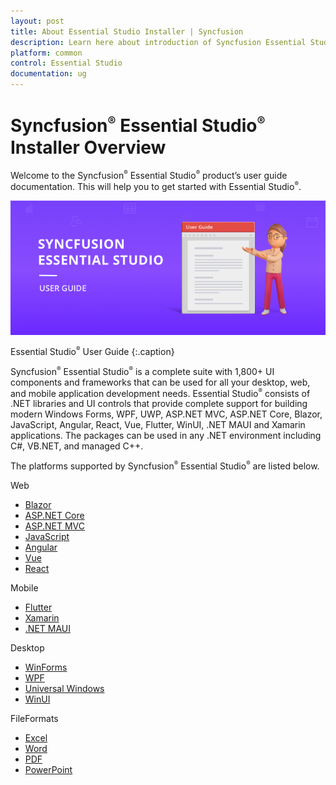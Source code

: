 ```yaml
---
layout: post
title: About Essential Studio Installer | Syncfusion
description: Learn here about introduction of Syncfusion Essential Studio Installer, its features and more details.
platform: common
control: Essential Studio
documentation: ug
---
```


# Syncfusion<sup style="font-size:70%">&reg;</sup> Essential Studio<sup style="font-size:70%">&reg;</sup> Installer Overview

Welcome to the Syncfusion<sup style="font-size:70%">&reg;</sup> Essential Studio<sup style="font-size:70%">&reg;</sup> product’s user guide documentation. This will help you to get started with Essential Studio<sup style="font-size:70%">&reg;</sup>.

![Essential Studio<sup style="font-size:70%">®</sup> UG](Documentation_images/Essential-Studio_img1.png)

Essential Studio<sup style="font-size:70%">&reg;</sup> User Guide
{:.caption}

Syncfusion<sup style="font-size:70%">&reg;</sup> Essential Studio<sup style="font-size:70%">&reg;</sup> is a complete suite with 1,800+ UI components and frameworks that can be used for all your desktop, web, and mobile application development needs. Essential Studio<sup style="font-size:70%">&reg;</sup> consists of .NET libraries and UI controls that provide complete support for building modern Windows Forms, WPF, UWP, ASP.NET MVC, ASP.NET Core, Blazor, JavaScript, Angular, React, Vue, Flutter, WinUI, .NET MAUI and Xamarin applications. The packages can be used in any .NET environment including C#, VB.NET, and managed C++.

The platforms supported by Syncfusion<sup style="font-size:70%">&reg;</sup> Essential Studio<sup style="font-size:70%">&reg;</sup> are listed below.

Web
  
 -	[Blazor](https://www.syncfusion.com/blazor-components)
 -	[ASP.NET Core](https://www.syncfusion.com/aspnet-core-ui-controls)
 -	[ASP.NET MVC](https://www.syncfusion.com/aspnet-mvc-ui-controls)
 -	[JavaScript](https://www.syncfusion.com/javascript-ui-controls)
 -	[Angular](https://www.syncfusion.com/angular-components)
 -	[Vue](https://www.syncfusion.com/vue-components)
 -	[React](https://www.syncfusion.com/react-components)

Mobile

 -	[Flutter](https://www.syncfusion.com/flutter-widgets)
 -	[Xamarin](https://www.syncfusion.com/xamarin-ui-controls)
 -	[.NET MAUI](https://www.syncfusion.com/maui-controls)

Desktop
 
 -	[WinForms](https://www.syncfusion.com/winforms-ui-controls)
 -	[WPF](https://www.syncfusion.com/wpf-controls)
 -	[Universal Windows](https://www.syncfusion.com/uwp-ui-controls)
 -	[WinUI](https://www.syncfusion.com/winui-controls)

FileFormats

 -	[Excel](https://www.syncfusion.com/document-processing/excel-framework/net)
 -	[Word](https://www.syncfusion.com/document-processing/word-framework/net)
 -	[PDF](https://www.syncfusion.com/document-processing/pdf-framework/net)
 -	[PowerPoint](https://www.syncfusion.com/document-processing/powerpoint-framework/net)

